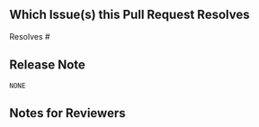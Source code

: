 <!--  Thanks for sending a pull request!

Please read our contributor guidelines:
https://kronicler.github.io/kronicler/main/contributors/guide.html
-->

## Which Issue(s) this Pull Request Resolves
<!-- Please make sure to create an issue you can link to and mention it here
to automatically close it. If this PR covers part of the work, instead of
"Resolves #", use "Related to #"

Usage: `Resolves #<issue number>`, or `Resolves (paste link of issue)`.
-->

Resolves #

## Release Note
<!--
If this change has user-visible impact, write a release note in the block
below. Include the string "action required" if additional action is required of
users switching to the new release, for example in case of a breaking change.

Write as if you are speaking to users, not other Kronicler contributors. If this
change has no user-visible impact, leave the code block as is.
-->

```release-note
NONE
```

## Notes for Reviewers
<!--
Leave notes for the reviewers if you want to point their attention to some
specific place.
-->

<!--
Please label this pull request according to what type of issue you are addressing.
For reference on required PR/issue labels, read here:
https://kronicler.github.io/kronicler/main/contributors/release.html#_pull_request_labels

Add one of the following labels:
kind/bug
kind/documentation
kind/feature

Optionally add one or more of the following kinds if applicable:
kind/breaking
-->
